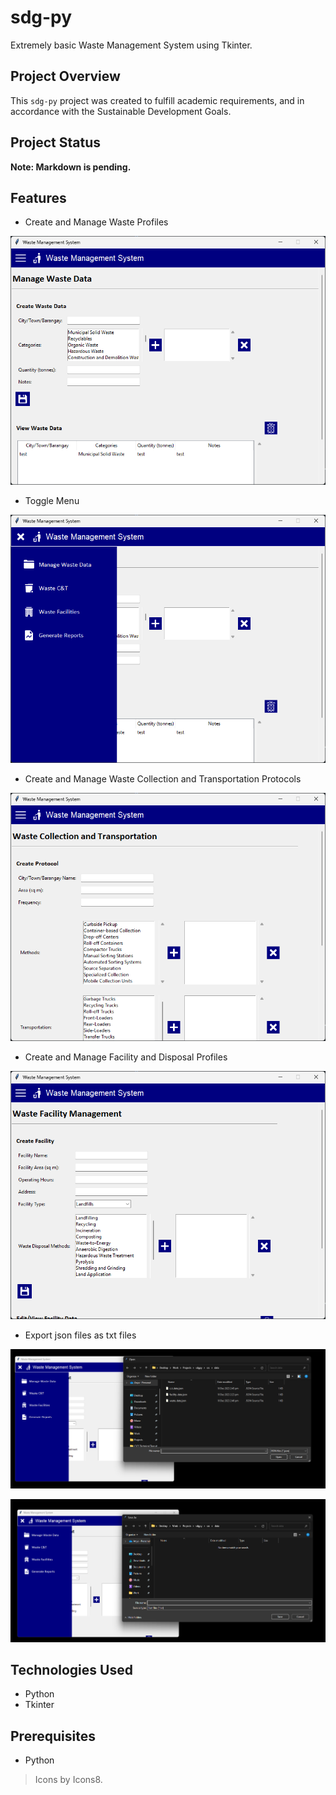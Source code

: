 # sdg-py
Extremely basic Waste Management System using Tkinter.

## Project Overview

This `sdg-py` project was created to fulfill academic requirements, and in accordance with the Sustainable Development Goals.

## Project Status

**Note: Markdown is pending.**

## Features

- Create and Manage Waste Profiles

![Screenshot](Default-Window.png)

- Toggle Menu

![Screenshot](Toggle-Menu.png)

- Create and Manage Waste Collection and Transportation Protocols

![Screenshot](Sample.png)

- Create and Manage Facility and Disposal Profiles

![Screenshot](Sample-v2.png)

- Export json files as txt files

![Screenshot](json-txt.png)

![Screenshot](json-txt-v2.png)

## Technologies Used

- Python
- Tkinter

## Prerequisites

- Python

> Icons by Icons8.


